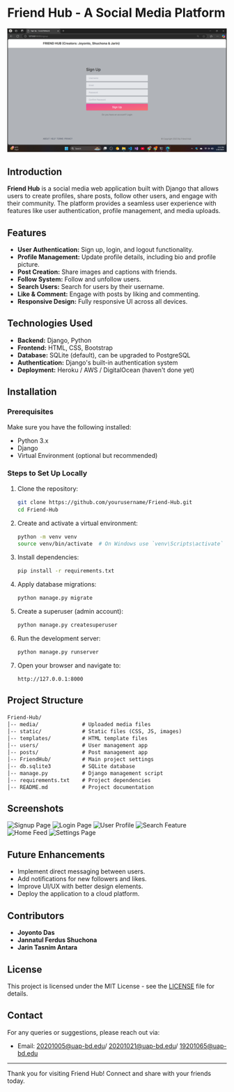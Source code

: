 # Friend Hub - A Social Media Platform

![Project Screenshot](https://github.com/JoyontoJoyXD/Friend-Hub-DjangoProject/blob/main/Screenshot%20(1491).png)


## Introduction
**Friend Hub** is a social media web application built with Django that allows users to create profiles, share posts, follow other users, and engage with their community. The platform provides a seamless user experience with features like user authentication, profile management, and media uploads.

## Features
- **User Authentication:** Sign up, login, and logout functionality.
- **Profile Management:** Update profile details, including bio and profile picture.
- **Post Creation:** Share images and captions with friends.
- **Follow System:** Follow and unfollow users.
- **Search Users:** Search for users by their username.
- **Like & Comment:** Engage with posts by liking and commenting.
- **Responsive Design:** Fully responsive UI across all devices.

## Technologies Used
- **Backend:** Django, Python
- **Frontend:** HTML, CSS, Bootstrap
- **Database:** SQLite (default), can be upgraded to PostgreSQL
- **Authentication:** Django's built-in authentication system
- **Deployment:** Heroku / AWS / DigitalOcean (haven't done yet)

## Installation

### Prerequisites
Make sure you have the following installed:
- Python 3.x
- Django
- Virtual Environment (optional but recommended)

### Steps to Set Up Locally
1. Clone the repository:
   ```bash
   git clone https://github.com/yourusername/Friend-Hub.git
   cd Friend-Hub
   ```

2. Create and activate a virtual environment:
   ```bash
   python -m venv venv
   source venv/bin/activate  # On Windows use `venv\Scripts\activate`
   ```

3. Install dependencies:
   ```bash
   pip install -r requirements.txt
   ```

4. Apply database migrations:
   ```bash
   python manage.py migrate
   ```

5. Create a superuser (admin account):
   ```bash
   python manage.py createsuperuser
   ```

6. Run the development server:
   ```bash
   python manage.py runserver
   ```

7. Open your browser and navigate to:
   ```
   http://127.0.0.1:8000
   ```

## Project Structure
```
Friend-Hub/
│-- media/              # Uploaded media files
│-- static/             # Static files (CSS, JS, images)
│-- templates/          # HTML template files
│-- users/              # User management app
│-- posts/              # Post management app
│-- FriendHub/          # Main project settings
│-- db.sqlite3          # SQLite database
│-- manage.py           # Django management script
│-- requirements.txt    # Project dependencies
│-- README.md           # Project documentation
```

## Screenshots
![Signup Page](https://github.com/JoyontoJoyXD/Friend-Hub-DjangoProject/blob/main/Screenshot%201491.png)
![Login Page](https://github.com/JoyontoJoyXD/Friend-Hub-DjangoProject/blob/main/Screenshot%201492.png)
![User Profile](https://github.com/JoyontoJoyXD/Friend-Hub-DjangoProject/blob/main/Screenshot%201488.png)
![Search Feature](https://github.com/JoyontoJoyXD/Friend-Hub-DjangoProject/blob/main/Screenshot%201494.png)
![Home Feed](https://github.com/JoyontoJoyXD/Friend-Hub-DjangoProject/blob/main/Screenshot%201490.png)
![Settings Page](https://github.com/JoyontoJoyXD/Friend-Hub-DjangoProject/blob/main/Screenshot%201493.png)

## Future Enhancements
- Implement direct messaging between users.
- Add notifications for new followers and likes.
- Improve UI/UX with better design elements.
- Deploy the application to a cloud platform.

## Contributors
- **Joyonto Das**  
- **Jannatul Ferdus Shuchona**  
- **Jarin Tasnim Antara**

## License
This project is licensed under the MIT License - see the [LICENSE](LICENSE) file for details.

## Contact
For any queries or suggestions, please reach out via:
- Email: 20201005@uap-bd.edu/ 20201021@uap-bd.edu/ 19201065@uap-bd.edu

---

Thank you for visiting Friend Hub! Connect and share with your friends today.

